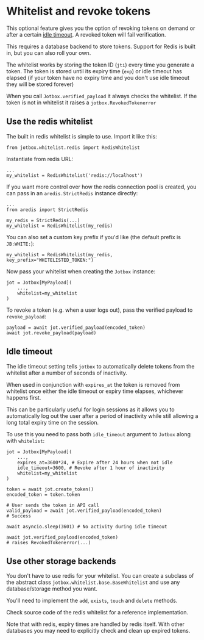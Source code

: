 # Whitelist and revoke tokens

This optional feature gives you the option of revoking tokens on demand or after a
certain [idle timeout](#idle-timeout). A revoked token will fail verification.

This requires a database backend to store tokens. Support for Redis is built in,
but you can also roll your own.

The whitelist works by storing the token ID (`jti`) every time you generate a token.
The token is stored until its expiry time (`exp`) or idle timeout has elapsed
(if your token have no expiry time and you don't use idle timeout they will be stored forever)

When you call `Jotbox.verified_payload` it always checks the whitelist.
If the token is not in whitelist it raises a `jotbox.RevokedTokenerror`

## Use the redis whitelist

The built in redis whitelist is simple to use. Import it like this:

```python3
from jotbox.whitelist.redis import RedisWhitelist
```

Instantiate from redis URL:

```python3
...
my_whitelist = RedisWhitelist('redis://localhost')
```

If you want more control over how the redis connection pool
is created, you can pass in an `aredis.StrictRedis` instance directly:

```python3
...
from aredis import StrictRedis

my_redis = StrictRedis(...)
my_whitelist = RedisWhitelist(my_redis)
```

You can also set a custom key prefix if you'd like (the default prefix is `JB:WHITE:`):

```python3
my_whitelist = RedisWhitelist(my_redis, key_prefix="WHITELISTED_TOKEN:")
```

Now pass your whitelist when creating the `Jotbox` instance:

```python3
jot = Jotbox[MyPayload](
    ...,
    whitelist=my_whitelist
)
```

To revoke a token (e.g. when a user logs out), pass the verified payload to `revoke_payload`:

```python3
payload = await jot.verified_payload(encoded_token)
await jot.revoke_payload(payload)
```

## Idle timeout

The idle timeout setting tells `jotbox` to automatically delete
tokens from the whitelist after a number of seconds of inactivity.

When used in conjunction with `expires_at` the token is removed from whitelist
once either the idle timeout or expiry time elapses, whichever happens first.

This can be particularly useful for login sessions as it allows you to automatically log out the user after a period of inactivity while still allowing a long total expiry time on the session.

To use this you need to pass both `idle_timeout` argument to `Jotbox` along with `whitelist`:

```python3
jot = Jotbox[MyPayload](
    ...,
    expires_at=3600*24, # Expire after 24 hours when not idle
    idle_timeout=3600, # Revoke after 1 hour of inactivity
    whitelist=my_whitelist
)
```

```python3
token = await jot.create_token()
encoded_token = token.token

# User sends the token in API call
valid_payload = await jot.verified_payload(encoded_token)
# Success

await asyncio.sleep(3601) # No activity during idle timeout

await jot.verified_payload(encoded_token)
# raises RevokedTokenerror(...)

```

## Use other storage backends

You don't have to use redis for your whitelist.
You can create a subclass of the abstract class `jotbox.whitelist.base.BaseWhitelist` and use any database/storage method you want.

You'll need to implement the `add`, `exists`, `touch` and `delete` methods.

Check source code of the redis whitelist for a reference implementation.

Note that with redis, expiry times are handled by redis itself. With other databases you may
need to explicitly check and clean up expired tokens.






